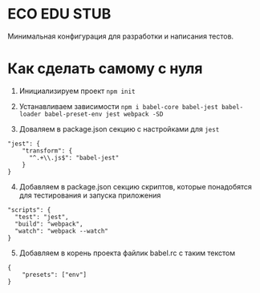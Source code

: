 ECO EDU STUB
============

Минимальная конфигурация для разработки и написания тестов.

# Как сделать самому с нуля
1. Инициализируем проект
`npm init`

2. Устанавливаем зависимости
`npm i babel-core babel-jest babel-loader babel-preset-env jest webpack -SD`

3. Доваляем в package.json секцию с настройками для `jest`
```
"jest": {
    "transform": {
      "^.+\\.js$": "babel-jest"
    }
}
```

4. Добавляем в package.json секцию скриптов, которые понадобятся для тестирования и запуска приложения
```
"scripts": {
  "test": "jest",
  "build": "webpack",
  "watch": "webpack --watch"
}
```

5. Добавляем в корень проекта файлик babel.rc с таким текстом
```
{
    "presets": ["env"]
}
```
